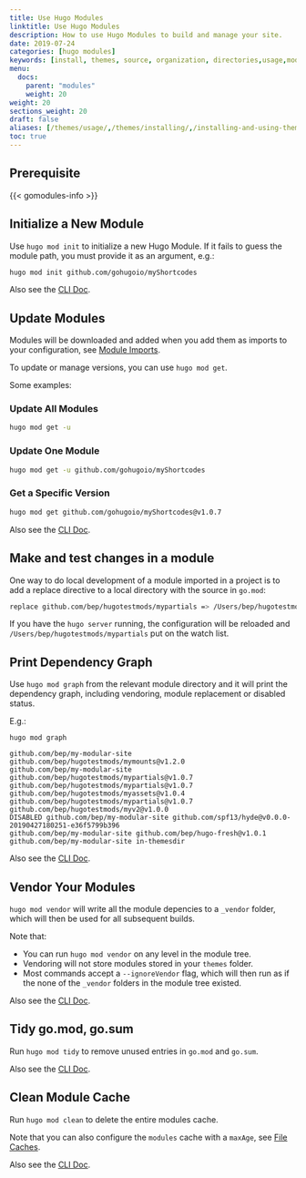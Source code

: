```yaml
---
title: Use Hugo Modules
linktitle: Use Hugo Modules
description: How to use Hugo Modules to build and manage your site.
date: 2019-07-24
categories: [hugo modules]
keywords: [install, themes, source, organization, directories,usage,modules]
menu:
  docs:
    parent: "modules"
    weight: 20
weight: 20
sections_weight: 20
draft: false
aliases: [/themes/usage/,/themes/installing/,/installing-and-using-themes/]
toc: true
---
```


## Prerequisite

{{< gomodules-info >}}



## Initialize a New Module

Use `hugo mod init` to initialize a new Hugo Module. If it fails to guess the module path, you must provide it as an argument, e.g.:

```bash
hugo mod init github.com/gohugoio/myShortcodes
```


Also see the [CLI Doc](/commands/hugo_mod_init/).

## Update Modules

Modules will be downloaded and added when you add them as imports to your configuration, see [Module Imports](/hugo-modules/configuration/#module-config-imports).

To update or manage versions, you can use `hugo mod get`.

Some examples:

### Update All Modules

```bash
hugo mod get -u
```
### Update One Module

```bash
hugo mod get -u github.com/gohugoio/myShortcodes
```
### Get a Specific Version

```bash
hugo mod get github.com/gohugoio/myShortcodes@v1.0.7
```

Also see the [CLI Doc](/commands/hugo_mod_get/).

## Make and test changes in a module

One way to do local development of a module imported in a project is to add a replace directive to a local directory with the source in `go.mod`:

```bash
replace github.com/bep/hugotestmods/mypartials => /Users/bep/hugotestmods/mypartials
```

If you have the `hugo server` running, the configuration will be reloaded and `/Users/bep/hugotestmods/mypartials` put on the watch list. 


## Print Dependency Graph


Use `hugo mod graph` from the relevant module directory and it will print the dependency graph, including vendoring, module replacement or disabled status.

E.g.:

```
hugo mod graph

github.com/bep/my-modular-site github.com/bep/hugotestmods/mymounts@v1.2.0
github.com/bep/my-modular-site github.com/bep/hugotestmods/mypartials@v1.0.7
github.com/bep/hugotestmods/mypartials@v1.0.7 github.com/bep/hugotestmods/myassets@v1.0.4
github.com/bep/hugotestmods/mypartials@v1.0.7 github.com/bep/hugotestmods/myv2@v1.0.0
DISABLED github.com/bep/my-modular-site github.com/spf13/hyde@v0.0.0-20190427180251-e36f5799b396
github.com/bep/my-modular-site github.com/bep/hugo-fresh@v1.0.1
github.com/bep/my-modular-site in-themesdir

```

Also see the [CLI Doc](/commands/hugo_mod_graph/).

## Vendor Your Modules

`hugo mod vendor` will write all the module depencies to a `_vendor` folder, which will then be used for all subsequent builds.

Note that:

* You can run `hugo mod vendor` on any level in the module tree.
* Vendoring will not store modules stored in your `themes` folder.
* Most commands accept a `--ignoreVendor` flag, which will then run as if the none of the `_vendor` folders in the module tree existed.

Also see the [CLI Doc](/commands/hugo_mod_vendor/).


## Tidy go.mod, go.sum

Run `hugo mod tidy` to remove unused entries in `go.mod` and `go.sum`.

Also see the [CLI Doc](/commands/hugo_mod_clean/).

## Clean Module Cache

Run `hugo mod clean` to delete the entire modules cache.

Note that you can also configure the `modules` cache with a `maxAge`, see [File Caches](/configuration/#configure-file-caches).



Also see the [CLI Doc](/commands/hugo_mod_clean/).
